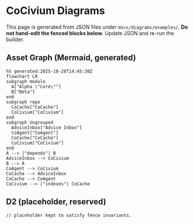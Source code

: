 # CoCivium Diagrams

This page is generated from JSON files under `docs/diagrams/examples/`.
**Do not hand-edit the fenced blocks below.** Update JSON and re-run the builder.

## Asset Graph (Mermaid, generated)
```mermaid
%% generated:2025-10-28T14:45:30Z
flowchart LR
subgraph module
  A["Alpha \"Core\""]
  B["Beta"]
end
subgraph repo
  CoCache["CoCache"]
  CoCivium["CoCivium"]
end
subgraph Ungrouped
  AdviceInbox["Advice Inbox"]
  CoAgent["CoAgent"]
  CoCache["CoCache"]
  CoCivium["CoCivium"]
end
A --> |"depends"| B
AdviceInbox --> CoCivium
B --> A
CoAgent --> CoCivium
CoCache --> AdviceInbox
CoCache --> CoAgent
CoCivium --> |"indexes"| CoCache
```

## D2 (placeholder, reserved)
```d2
// placeholder kept to satisfy fence invariants.
```
